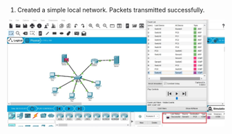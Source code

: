 1. Created a simple local network. Packets transmitted successfully.


<img src="networks/server.png">
